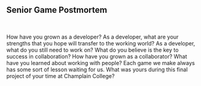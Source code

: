 Senior Game Postmortem
------

&nbsp;&nbsp;&nbsp;&nbsp;&nbsp;





How have you grown as a developer?
As a developer, what are your strengths that you hope will transfer to the working world?
As a developer, what do you still need to work on?
What do you believe is the key to success in collaboration?
How have you grown as a collaborator?
What have you learned about working with people?
Each game we make always has some sort of lesson waiting for us. What was yours during this final project of your time at Champlain College?
